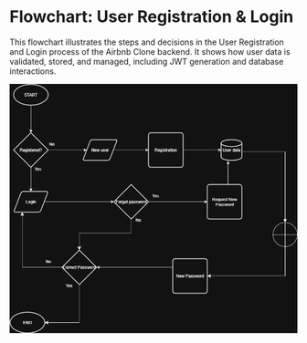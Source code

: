 # Flowchart: User Registration & Login

This flowchart illustrates the steps and decisions in the User Registration and Login process of the Airbnb Clone backend. It shows how user data is validated, stored, and managed, including JWT generation and database interactions.

![User Registration Flowchart](data-flow-diagram.png)
